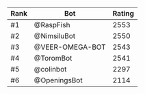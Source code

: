 Rank|Bot|Rating
---|---|---
#1|@RaspFish|2553
#2|@NimsiluBot|2550
#3|@VEER-OMEGA-BOT|2543
#4|@ToromBot|2541
#5|@colinbot|2297
#6|@OpeningsBot|2114
